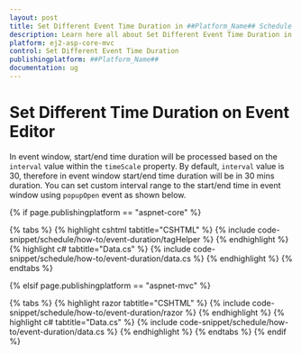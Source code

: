 ```yaml
---
layout: post
title: Set Different Event Time Duration in ##Platform_Name## Schedule Component
description: Learn here all about Set Different Event Time Duration in Syncfusion ##Platform_Name## Schedule component of Syncfusion Essential JS 2 and more.
platform: ej2-asp-core-mvc
control: Set Different Event Time Duration
publishingplatform: ##Platform_Name##
documentation: ug
---
```


# Set Different Time Duration on Event Editor

In event window, start/end time duration will be processed based on the `interval` value within the `timeScale` property. By default, `interval` value is 30, therefore in event window start/end time duration will be in 30 mins duration. You can set custom interval range to the start/end time in event window using `popupOpen` event as shown below.

{% if page.publishingplatform == "aspnet-core" %}

{% tabs %}
{% highlight cshtml tabtitle="CSHTML" %}
{% include code-snippet/schedule/how-to/event-duration/tagHelper %}
{% endhighlight %}
{% highlight c# tabtitle="Data.cs" %}
{% include code-snippet/schedule/how-to/event-duration/data.cs %}
{% endhighlight %}
{% endtabs %}

{% elsif page.publishingplatform == "aspnet-mvc" %}

{% tabs %}
{% highlight razor tabtitle="CSHTML" %}
{% include code-snippet/schedule/how-to/event-duration/razor %}
{% endhighlight %}
{% highlight c# tabtitle="Data.cs" %}
{% include code-snippet/schedule/how-to/event-duration/data.cs %}
{% endhighlight %}
{% endtabs %}
{% endif %}

